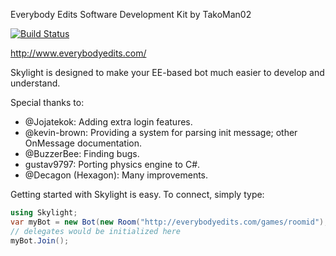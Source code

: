 Everybody Edits Software Development Kit by TakoMan02<br>

[![Build Status](https://travis-ci.org/Decagon/Skylight.svg?branch=master)](https://travis-ci.org/Decagon/Skylight)

http://www.everybodyedits.com/</br>

Skylight is designed to make your EE-based bot much easier to develop and understand.<br>

Special thanks to:<br>
<ul>
<li>@Jojatekok: Adding extra login features.</li>
<li>@kevin-brown: Providing a system for parsing init message; other OnMessage documentation.</li>
<li>@BuzzerBee: Finding bugs.</li>
<li>gustav9797: Porting physics engine to C#.</li>
<li>@Decagon (Hexagon): Many improvements.</li>
</ul>


Getting started with Skylight is easy. To connect, simply type:
```csharp
using Skylight;
var myBot = new Bot(new Room("http://everybodyedits.com/games/roomid"), "Email or token", "Password if applicable");
// delegates would be initialized here
myBot.Join();
```
